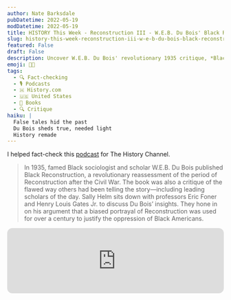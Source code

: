 ```yaml
---
author: Nate Barksdale
pubDatetime: 2022-05-19
modDatetime: 2022-05-19
title: HISTORY This Week - Reconstruction III - W.E.B. Du Bois' Black Reconstruction
slug: history-this-week-reconstruction-iii-w-e-b-du-bois-black-reconstruction
featured: False
draft: False
description: Uncover W.E.B. Du Bois' revolutionary 1935 critique, *Black Reconstruction*, which reframed the post-Civil War era and challenged biased histories.
emoji: ✊🏾
tags:
  - 🔍 Fact-checking
  - 🎙️ Podcasts
  - 🇭 History.com
  - 🇺🇸 United States
  - 📖 Books
  - 🔍 Critique
haiku: |
  False tales hid the past
  Du Bois sheds true, needed light
  History remade
---
```


I helped fact-check this [podcast](https://open.spotify.com/episode/07OIr4PcgPAHAuNwOqGMQi?si=nathIo08QPG9OipW3XUlkQ) for The History Channel.

> In 1935, famed Black sociologist and scholar W.E.B. Du Bois published Black Reconstruction, a revolutionary reassessment of the period of Reconstruction after the Civil War. The book was also a critique of the flawed way others had been telling the story—including leading scholars of the day. Sally Helm sits down with professors Eric Foner and Henry Louis Gates Jr. to discuss Du Bois’ insights. They hone in on his argument that a biased portrayal of Reconstruction was used for over a century to justify the oppression of Black Americans.

<iframe style="border-radius:12px" src="https://open.spotify.com/embed/episode/07OIr4PcgPAHAuNwOqGMQi?utm_source=generator" width="100%" height="152" frameBorder="0" allowfullscreen="" allow="autoplay; clipboard-write; encrypted-media; fullscreen; picture-in-picture" loading="lazy"></iframe>
